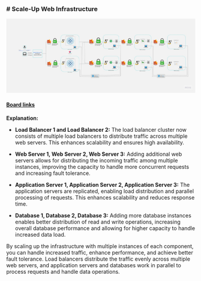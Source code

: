 ### # Scale-Up Web Infrastructure
![](https://raw.githubusercontent.com/Chatelo/alx-system_engineering-devops/master/0x09-web_infrastructure_design/images/3-scale_up.jpg)

#### [Board links](https://miro.com/app/board/uXjVMEWu5go=/ "Board links")
**Explanation:**

*   **Load Balancer 1 and Load Balancer 2:** The load balancer cluster now consists of multiple load balancers to distribute traffic across multiple web servers. This enhances scalability and ensures high availability.
    
*   **Web Server 1, Web Server 2, Web Server 3:** Adding additional web servers allows for distributing the incoming traffic among multiple instances, improving the capacity to handle more concurrent requests and increasing fault tolerance.
    
*   **Application Server 1, Application Server 2, Application Server 3:** The application servers are replicated, enabling load distribution and parallel processing of requests. This enhances scalability and reduces response time.
    
*   **Database 1, Database 2, Database 3:** Adding more database instances enables better distribution of read and write operations, increasing overall database performance and allowing for higher capacity to handle increased data load.
    

By scaling up the infrastructure with multiple instances of each component, you can handle increased traffic, enhance performance, and achieve better fault tolerance. Load balancers distribute the traffic evenly across multiple web servers, and application servers and databases work in parallel to process requests and handle data operations.